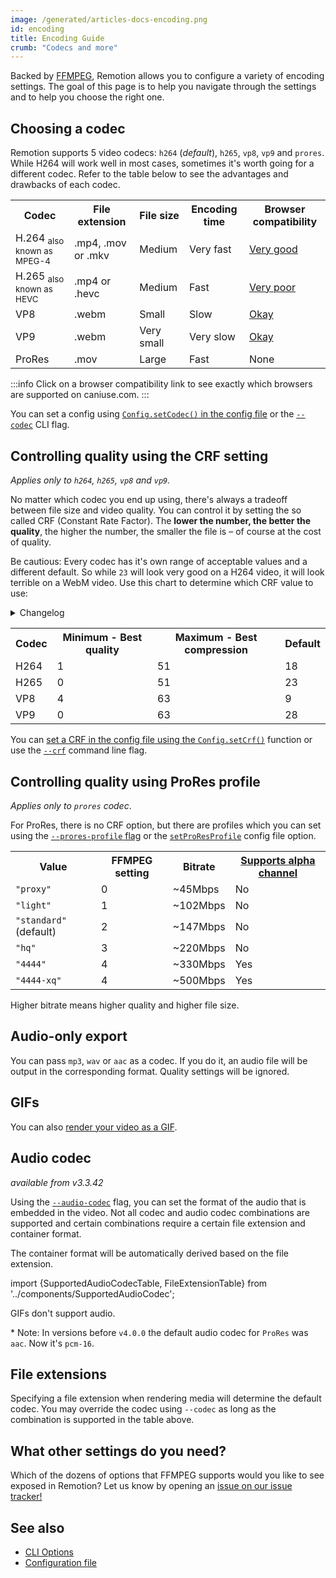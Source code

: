 ```yaml
---
image: /generated/articles-docs-encoding.png
id: encoding
title: Encoding Guide
crumb: "Codecs and more"
---
```


Backed by [FFMPEG](https://ffmpeg.org/), Remotion allows you to configure a variety of encoding settings. The goal of this page is to help you navigate through the settings and to help you choose the right one.

## Choosing a codec

Remotion supports 5 video codecs: `h264` (_default_), `h265`, `vp8`, `vp9` and `prores`. While H264 will work well in most cases, sometimes it's worth going for a different codec. Refer to the table below to see the advantages and drawbacks of each codec.

<table>
  <tr>
    <th>Codec</th>
    <th>File extension</th>
    <th>File size</th>
    <th>Encoding time</th>
    <th>Browser compatibility</th>
  </tr>
  <tr>
    <td>H.264 <sub>also known as MPEG-4</sub></td>
    <td>.mp4, .mov or .mkv</td>
    <td style={{color: 'darkorange'}}>Medium</td>
    <td style={{color: 'green', fontWeight: 'bold'}}>Very fast</td>
    <td><a href="https://caniuse.com/mpeg4" style={{color: 'green', fontWeight: 'bold'}}>Very good</a></td>
  </tr>
  <tr>
    <td>H.265 <sub>also known as HEVC</sub></td>
    <td>.mp4 or .hevc</td>
    <td style={{color: 'darkorange'}}>Medium</td>
    <td style={{color: 'green'}}>Fast</td>
    <td><a href="https://caniuse.com/hevc" style={{color: 'red', fontWeight: 'bold'}}>Very poor</a></td>
  </tr>
  <tr>
    <td>VP8</td>
    <td>.webm</td>
    <td style={{color: 'green'}}>Small</td>
    <td style={{color: 'red'}}>Slow</td>
    <td><a href="https://caniuse.com/webm" style={{color: 'darkorange'}}>Okay</a></td>
  </tr>
  <tr>
    <td>VP9</td>
    <td>.webm</td>
    <td style={{color: 'green', fontWeight: 'bold'}}>Very small</td>
    <td style={{color: 'red', fontWeight: 'bold'}}>Very slow</td>
    <td><a href="https://caniuse.com/webm" style={{color: 'darkorange'}}>Okay</a></td>
  </tr>
  <tr>
    <td>ProRes</td>
    <td>.mov</td>
    <td style={{color: 'red'}}>Large</td>
    <td style={{color: 'green'}}>Fast</td>
    <td style={{color: 'red', fontWeight: 'bold'}}>None</td>
  </tr>
</table>

:::info
Click on a browser compatibility link to see exactly which browsers are supported on caniuse.com.
:::

You can set a config using [`Config.setCodec()` in the config file](/docs/config#setcodec) or the [`--codec`](/docs/cli) CLI flag.

## Controlling quality using the CRF setting

_Applies only to `h264`, `h265`, `vp8` and `vp9`._

No matter which codec you end up using, there's always a tradeoff between file size and video quality. You can control it by setting the so called CRF (Constant Rate Factor). The **lower the number, the better the quality**, the higher the number, the smaller the file is – of course at the cost of quality.

Be cautious: Every codec has it's own range of acceptable values and a different default. So while `23` will look very good on a H264 video, it will look terrible on a WebM video. Use this chart to determine which CRF value to use:

<details style={{fontSize: '0.9em'}}>
<summary>
Changelog
</summary>
<ul>
<li>
Since version 2.1.3, Remotion doesn't allow the CRF to be set to <code>0</code> anymore because of the issues it causes on macOS/iOS and possible other scenarios. Set the CRF to 1 or higher.
</li>
</ul>
</details>
<div style={{height: 10}}/>
<table>
<tr>
<th>
Codec
</th>
<th>
Minimum - Best quality
</th>
<th>
Maximum - Best compression
</th>
<th>
Default
</th>
</tr>
<tr>
<td>
H264
</td>
<td>
1
</td>
<td>
51</td>
<td>
18
</td>
</tr>
<tr>
<td>
H265
</td>
<td>
0
</td>
<td>
51</td>
<td>
23
</td>
</tr>
<tr>
<td>
VP8
</td>
<td>
4
</td>
<td>
63</td>
<td>
9
</td>
</tr>
<tr>
<td>
VP9
</td>
<td>
0
</td>
<td>
63</td>
<td>
28
</td>
</tr>
</table>

You can [set a CRF in the config file using the `Config.setCrf()`](/docs/config#setcrf) function or use the [`--crf`](/docs/cli#flags) command line flag.

## Controlling quality using ProRes profile

_Applies only to `prores` codec_.

For ProRes, there is no CRF option, but there are profiles which you can set using the [`--prores-profile` flag](/docs/cli/render#--prores-profile) or the [`setProResProfile`](/docs/config#setproresprofile) config file option.

<table>
  <tr>
    <th>
      Value
    </th>
    <th>
      FFMPEG setting
    </th>
    <th>
      Bitrate
    </th>
    <th>
      <a href="/docs/transparent-videos">Supports alpha channel</a>
    </th>
  </tr>
  <tr>
    <td>
      <code>"proxy"</code>
    </td>
    <td>0</td>
    <td>~45Mbps</td>
    <td>No</td>
  </tr>
  <tr>
    <td>
      <code>"light"</code>
    </td>
    <td>1</td>
    <td>~102Mbps</td>
    <td>No</td>
  </tr>
  <tr>
    <td>
      <code>"standard"</code> (default)
    </td>
    <td>2</td>
    <td>~147Mbps</td>
    <td>No</td>
  </tr>
  <tr>
    <td>
      <code>"hq"</code>
    </td>
    <td>3</td>
    <td>~220Mbps</td>
    <td>No</td>
  </tr>
  <tr>
    <td>
      <code>"4444"</code>
    </td>
    <td>4</td>
    <td>~330Mbps</td>
    <td>Yes</td>
  </tr>
  <tr>
    <td>
      <code>"4444-xq"</code>
    </td>
    <td>4</td>
    <td>~500Mbps</td>
    <td>Yes</td>
  </tr>
</table>

Higher bitrate means higher quality and higher file size.

## Audio-only export

You can pass `mp3`, `wav` or `aac` as a codec. If you do it, an audio file will be output in the corresponding format. Quality settings will be ignored.

## GIFs

You can also [render your video as a GIF](/docs/render-as-gif).

## Audio codec

_available from v3.3.42_

Using the [`--audio-codec`](/docs/config#setaudiocodec) flag, you can set the format of the audio that is embedded in the video. Not all codec and audio codec combinations are supported and certain combinations require a certain file extension and container format.

The container format will be automatically derived based on the file extension.

import {SupportedAudioCodecTable, FileExtensionTable} from '../components/SupportedAudioCodec';

<SupportedAudioCodecTable />

GIFs don't support audio.

\* Note: In versions before `v4.0.0` the default audio codec for `ProRes` was `aac`. Now it's `pcm-16`.

## File extensions

Specifying a file extension when rendering media will determine the default codec. You may override the codec using `--codec` as long as the combination is supported in the table above.

<FileExtensionTable />

## What other settings do you need?

Which of the dozens of options that FFMPEG supports would you like to see exposed in Remotion? Let us know by opening an [issue on our issue tracker!](https://github.com/remotion-dev/remotion/issues)

## See also

- [CLI Options](/docs/cli)
- [Configuration file](/docs/config)

